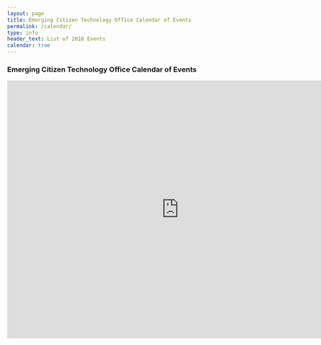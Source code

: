 ```yaml
---
layout: page
title: Emerging Citizen Technology Office Calendar of Events
permalink: /calendar/
type: info
header_text: List of 2018 Events
calendar: true
---
```

<div class="span3">
	
<div id="upcoming"></div><!--/span-->
</div>
<div class="span9">
	<h3>Emerging Citizen Technology Office Calendar of Events </h3>
	<iframe src="https://calendar.google.com/calendar/embed?src=gsa.gov_1n582gaddo0pl8breava01fbqk%40group.calendar.google.com&ctz=America/New_York" style="border: 0" width="800" height="600" frameborder="0" scrolling="no"></iframe>
</div><!--/span-->
